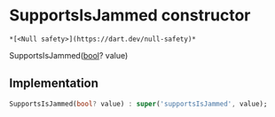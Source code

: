 


# SupportsIsJammed constructor




    *[<Null safety>](https://dart.dev/null-safety)*



SupportsIsJammed([bool](https://api.flutter.dev/flutter/dart-core/bool-class.html)? value)





## Implementation

```dart
SupportsIsJammed(bool? value) : super('supportsIsJammed', value);
```







